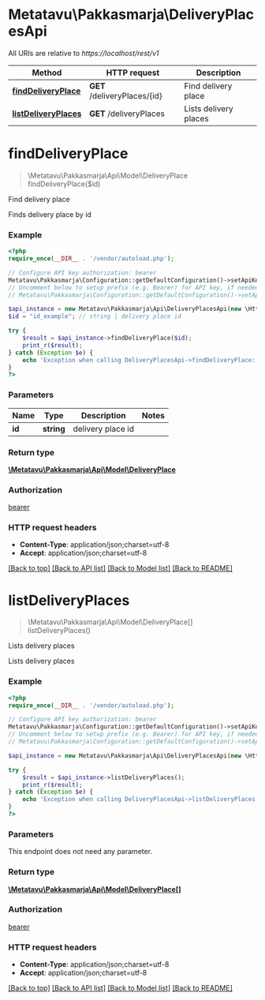 # Metatavu\Pakkasmarja\DeliveryPlacesApi

All URIs are relative to *https://localhost/rest/v1*

Method | HTTP request | Description
------------- | ------------- | -------------
[**findDeliveryPlace**](DeliveryPlacesApi.md#findDeliveryPlace) | **GET** /deliveryPlaces/{id} | Find delivery place
[**listDeliveryPlaces**](DeliveryPlacesApi.md#listDeliveryPlaces) | **GET** /deliveryPlaces | Lists delivery places


# **findDeliveryPlace**
> \Metatavu\Pakkasmarja\Api\Model\DeliveryPlace findDeliveryPlace($id)

Find delivery place

Finds delivery place by id

### Example
```php
<?php
require_once(__DIR__ . '/vendor/autoload.php');

// Configure API key authorization: bearer
Metatavu\Pakkasmarja\Configuration::getDefaultConfiguration()->setApiKey('Authorization', 'YOUR_API_KEY');
// Uncomment below to setup prefix (e.g. Bearer) for API key, if needed
// Metatavu\Pakkasmarja\Configuration::getDefaultConfiguration()->setApiKeyPrefix('Authorization', 'Bearer');

$api_instance = new Metatavu\Pakkasmarja\Api\DeliveryPlacesApi(new \Http\Adapter\Guzzle6\Client());
$id = "id_example"; // string | delivery place id

try {
    $result = $api_instance->findDeliveryPlace($id);
    print_r($result);
} catch (Exception $e) {
    echo 'Exception when calling DeliveryPlacesApi->findDeliveryPlace: ', $e->getMessage(), PHP_EOL;
}
?>
```

### Parameters

Name | Type | Description  | Notes
------------- | ------------- | ------------- | -------------
 **id** | **string**| delivery place id |

### Return type

[**\Metatavu\Pakkasmarja\Api\Model\DeliveryPlace**](../Model/DeliveryPlace.md)

### Authorization

[bearer](../../README.md#bearer)

### HTTP request headers

 - **Content-Type**: application/json;charset=utf-8
 - **Accept**: application/json;charset=utf-8

[[Back to top]](#) [[Back to API list]](../../README.md#documentation-for-api-endpoints) [[Back to Model list]](../../README.md#documentation-for-models) [[Back to README]](../../README.md)

# **listDeliveryPlaces**
> \Metatavu\Pakkasmarja\Api\Model\DeliveryPlace[] listDeliveryPlaces()

Lists delivery places

Lists delivery places

### Example
```php
<?php
require_once(__DIR__ . '/vendor/autoload.php');

// Configure API key authorization: bearer
Metatavu\Pakkasmarja\Configuration::getDefaultConfiguration()->setApiKey('Authorization', 'YOUR_API_KEY');
// Uncomment below to setup prefix (e.g. Bearer) for API key, if needed
// Metatavu\Pakkasmarja\Configuration::getDefaultConfiguration()->setApiKeyPrefix('Authorization', 'Bearer');

$api_instance = new Metatavu\Pakkasmarja\Api\DeliveryPlacesApi(new \Http\Adapter\Guzzle6\Client());

try {
    $result = $api_instance->listDeliveryPlaces();
    print_r($result);
} catch (Exception $e) {
    echo 'Exception when calling DeliveryPlacesApi->listDeliveryPlaces: ', $e->getMessage(), PHP_EOL;
}
?>
```

### Parameters
This endpoint does not need any parameter.

### Return type

[**\Metatavu\Pakkasmarja\Api\Model\DeliveryPlace[]**](../Model/DeliveryPlace.md)

### Authorization

[bearer](../../README.md#bearer)

### HTTP request headers

 - **Content-Type**: application/json;charset=utf-8
 - **Accept**: application/json;charset=utf-8

[[Back to top]](#) [[Back to API list]](../../README.md#documentation-for-api-endpoints) [[Back to Model list]](../../README.md#documentation-for-models) [[Back to README]](../../README.md)

